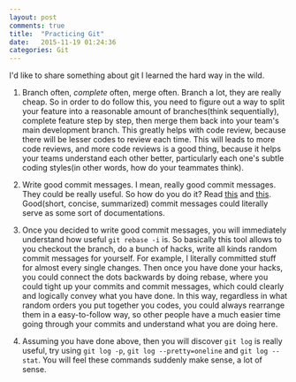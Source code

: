 ```yaml
---
layout: post
comments: true
title:  "Practicing Git"
date:   2015-11-19 01:24:36
categories: Git
---
```


I'd like to share something about git I learned the hard way in the wild.

1. Branch often, *complete* often, merge often. Branch a lot, they are really cheap. So in order to do follow this, you need to figure out a way to split your feature into a reasonable amount of branches(think sequentially), complete feature step by step, then merge them back into your team's main development branch. This greatly helps with code review, because there will be lesser codes to review each time. This will leads to more code reviews, and more code reviews is a good thing, because it helps your teams understand each other better, particularly each one's subtle coding styles(in other words, how do your teammates think).

2. Write good commit messages. I mean, really good commit messages. They could be really useful. So how do you do it? Read [this](https://robots.thoughtbot.com/5-useful-tips-for-a-better-commit-message) and [this](http://chris.beams.io/posts/git-commit/). Good(short, concise, summarized) commit messages could literally serve as some sort of documentations.

3. Once you decided to write good commit messages, you will immediately understand how useful `git rebase -i` is. So basically this tool allows to you checkout the branch, do a bunch of hacks, write all kinds random commit messages for yourself. For example, I literally committed stuff for almost every single changes. Then once you have done your hacks, you could connect the dots backwards by doing rebase, where you could tight up your commits and commit messages, which could clearly and logically convey what you have done. In this way, regardless in what random orders you put together you codes, you could always rearrange them in a easy-to-follow way, so other people have a much easier time going through your commits and understand what you are doing here.

4. Assuming you have done above, then you will discover `git log` is really useful, try using `git log -p`, `git log --pretty=oneline` and `git log --stat`. You will feel these commands suddenly make sense, a lot of sense.
